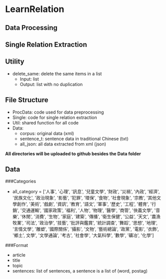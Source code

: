 # LearnRelation

## Data Processing

## Single Relation Extraction

## Utility
* delete_same: delete the same items in a list
  * Input: list
  * Output: list with no duplication

## File Structure
* ProcData: code used for data preprocessing
* Single: code for single relation extraction
* Util: shared function for all code
* Data:
  * corpus: original data (xml)
  * sentence_t: sentence data in traditional Chinese (txt)
  * all_json: all data extracted from xml (json)

**All directories will be uploaded to github besides the Data folder**

## Data

###Categories
* all_category = ['人事', '心理', '訊息', '兒童文學', '財政', '災禍', '內政', '經濟', '民族文化', '政治現象', '影藝', '犯罪',  '環保', '食物', '社會現象', '宗教', '其他文學創作', '美術', '戲劇', '資訊', '教育', '語文', '軍事', '歷史', '工程', '體育',  '行銷', '交通運輸', '國家政策', '福利', '人物', '物理', '醫學', '商管', '俠義文學', '音樂', '休閒', '消費', '生物', '家庭',  '建築', '傳播', '衛生保健', '公益', '天文', '農漁牧業', '司法', '政治學', '技藝', '批評與鑑賞', '統計調查', '舞蹈', '思想',  '地理', '言情文學', '雕塑', '國際關係', '攝影', '文物', '藝術總論', '政黨', '電影', '衣飾', '鄉土', 文學', '文學通論', '考古', '社會學', '大氣科學', '數學', '礦冶', '化學']

###Format
* article
 * title
 * topic
 * sentences: list of sentences, a sentence is a list of (word, postag)
